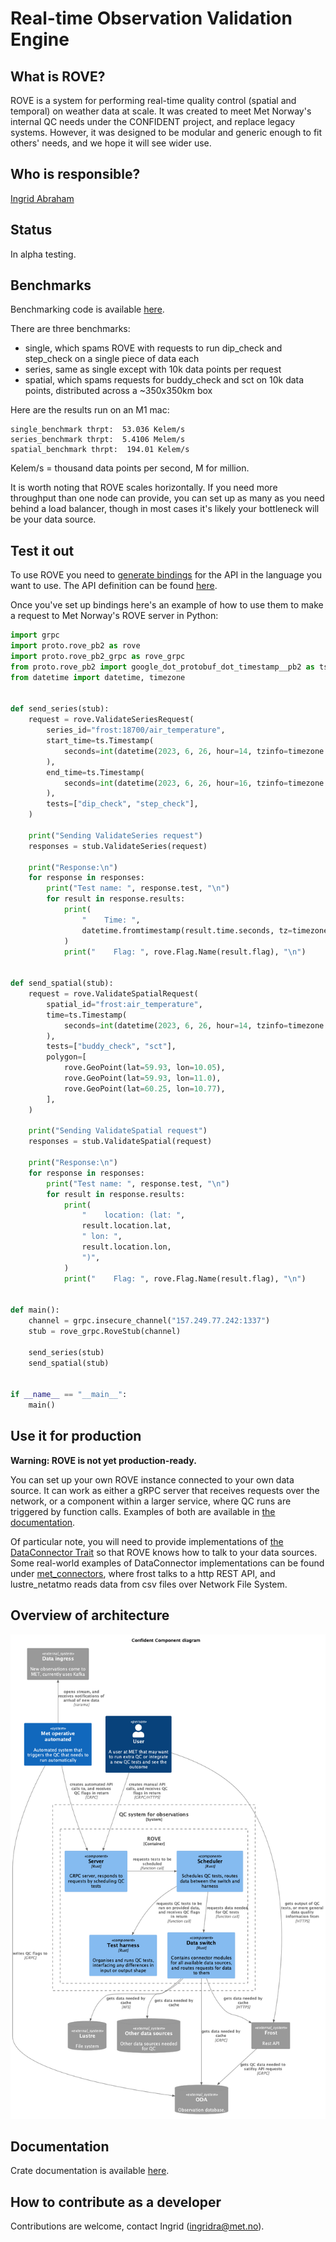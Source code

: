 # Real-time Observation Validation Engine

## What is ROVE?
ROVE is a system for performing real-time quality control (spatial and temporal) on weather data at scale. It was created to meet Met Norway's internal QC needs under the CONFIDENT project, and replace legacy systems. However, it was designed to be modular and generic enough to fit others' needs, and we hope it will see wider use.

## Who is responsible?
[Ingrid Abraham](mailto:ingridra@met.no)

## Status
In alpha testing.

## Benchmarks
Benchmarking code is available [here](https://github.com/metno/rove/blob/trunk/met_binary/benches/scalability_deliverable.rs).

There are three benchmarks: 
- single, which spams ROVE with requests to run dip_check and step_check on a single piece of data each
- series, same as single except with 10k data points per request
- spatial, which spams requests for buddy_check and sct on 10k data points, distributed across a ~350x350km box

Here are the results run on an M1 mac:
```
single_benchmark thrpt:  53.036 Kelem/s
series_benchmark thrpt:  5.4106 Melem/s
spatial_benchmark thrpt:  194.01 Kelem/s
```
Kelem/s = thousand data points per second, M for million.

It is worth noting that ROVE scales horizontally. If you need more throughput than one node can provide, you can set up as many as you need behind a load balancer, though in most cases it's likely your bottleneck will be your data source.

## Test it out
To use ROVE you need to [generate bindings](https://grpc.io/docs/languages/python/quickstart/#generate-grpc-code) for the API in the language you want to use. The API definition can be found [here](https://github.com/metno/rove/blob/trunk/proto/rove.proto).

Once you've set up bindings here's an example of how to use them to make a request to Met Norway's ROVE server in Python:
```python
import grpc
import proto.rove_pb2 as rove
import proto.rove_pb2_grpc as rove_grpc
from proto.rove_pb2 import google_dot_protobuf_dot_timestamp__pb2 as ts
from datetime import datetime, timezone


def send_series(stub):
    request = rove.ValidateSeriesRequest(
        series_id="frost:18700/air_temperature",
        start_time=ts.Timestamp(
            seconds=int(datetime(2023, 6, 26, hour=14, tzinfo=timezone.utc).timestamp())
        ),
        end_time=ts.Timestamp(
            seconds=int(datetime(2023, 6, 26, hour=16, tzinfo=timezone.utc).timestamp())
        ),
        tests=["dip_check", "step_check"],
    )

    print("Sending ValidateSeries request")
    responses = stub.ValidateSeries(request)

    print("Response:\n")
    for response in responses:
        print("Test name: ", response.test, "\n")
        for result in response.results:
            print(
                "    Time: ",
                datetime.fromtimestamp(result.time.seconds, tz=timezone.utc),
            )
            print("    Flag: ", rove.Flag.Name(result.flag), "\n")


def send_spatial(stub):
    request = rove.ValidateSpatialRequest(
        spatial_id="frost:air_temperature",
        time=ts.Timestamp(
            seconds=int(datetime(2023, 6, 26, hour=14, tzinfo=timezone.utc).timestamp())
        ),
        tests=["buddy_check", "sct"],
        polygon=[
            rove.GeoPoint(lat=59.93, lon=10.05),
            rove.GeoPoint(lat=59.93, lon=11.0),
            rove.GeoPoint(lat=60.25, lon=10.77),
        ],
    )

    print("Sending ValidateSpatial request")
    responses = stub.ValidateSpatial(request)

    print("Response:\n")
    for response in responses:
        print("Test name: ", response.test, "\n")
        for result in response.results:
            print(
                "    location: (lat: ",
                result.location.lat,
                " lon: ",
                result.location.lon,
                ")",
            )
            print("    Flag: ", rove.Flag.Name(result.flag), "\n")


def main():
    channel = grpc.insecure_channel("157.249.77.242:1337")
    stub = rove_grpc.RoveStub(channel)

    send_series(stub)
    send_spatial(stub)


if __name__ == "__main__":
    main()
```

## Use it for production
**Warning: ROVE is not yet production-ready.**

You can set up your own ROVE instance connected to your own data source. It can work as either a gRPC server that receives requests over the network, or a component within a larger service, where QC runs are triggered by function calls. Examples of both are available in [the documentation](https://docs.rs/rove/).

Of particular note, you will need to provide implementations of [the DataConnector Trait](https://docs.rs/rove/latest/rove/data_switch/trait.DataConnector.html) so that ROVE knows how to talk to your data sources. Some real-world examples of DataConnector implementations can be found under [met_connectors](https://github.com/metno/rove/tree/trunk/met_connectors/src), where frost talks to a http REST API, and lustre_netatmo reads data from csv files over Network File System.

## Overview of architecture
![component diagram](https://github.com/metno/rove/blob/trunk/docs/Confident_Component.png?raw=true)

## Documentation
Crate documentation is available [here](https://docs.rs/rove/).

## How to contribute as a developer
Contributions are welcome, contact Ingrid ([ingridra@met.no](mailto:ingridra@met.no)).
